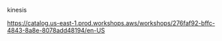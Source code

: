 kinesis

https://catalog.us-east-1.prod.workshops.aws/workshops/276faf92-bffc-4843-8a8e-8078add48194/en-US
